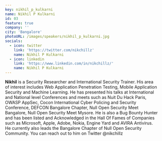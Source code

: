 ```yaml
---
key: nikhil_p_kulkarni
name: Nikhil P Kulkarni
id: 03
feature: true
company: ''
city: 'Bangalore'
photoURL: /images/speakers/nikhil_p_kulkarni.jpg
socials:
  - icon: twitter
    link: 'https://twitter.com/nikchillz'
    name: Nikhil P Kulkarni
  - icon: linkedin
    link: 'https://www.linkedin.com/in/nikchillz/'
    name: Nikhil P Kulkarni    
---
```

<b>Nikhil</b> is a Security Researcher and International Security Trainer. His area of interest includes Web Application Penetration Testing, Mobile Application Security and Machine Learning. He has presented his talks at International and National level Conferences and meets such as Nuit Du Hack Paris, OWASP AppSec, Cocon International Cyber Policing and Security Conference, DEFCON Bangalore Chapter, Null Open Security Meet Bangalore, Null Open Security Meet Mysore. He is also a Bug Bounty Hunter and has been listed and Acknowledged in the Hall Of Fames of Companies such as Microsoft, Apple, Adobe, Nokia, Engine Yard and AVIRA Antivirus. He currently also leads the Bangalore Chapter of Null Open Security Community. You can reach out to him on Twitter @nikchillz
